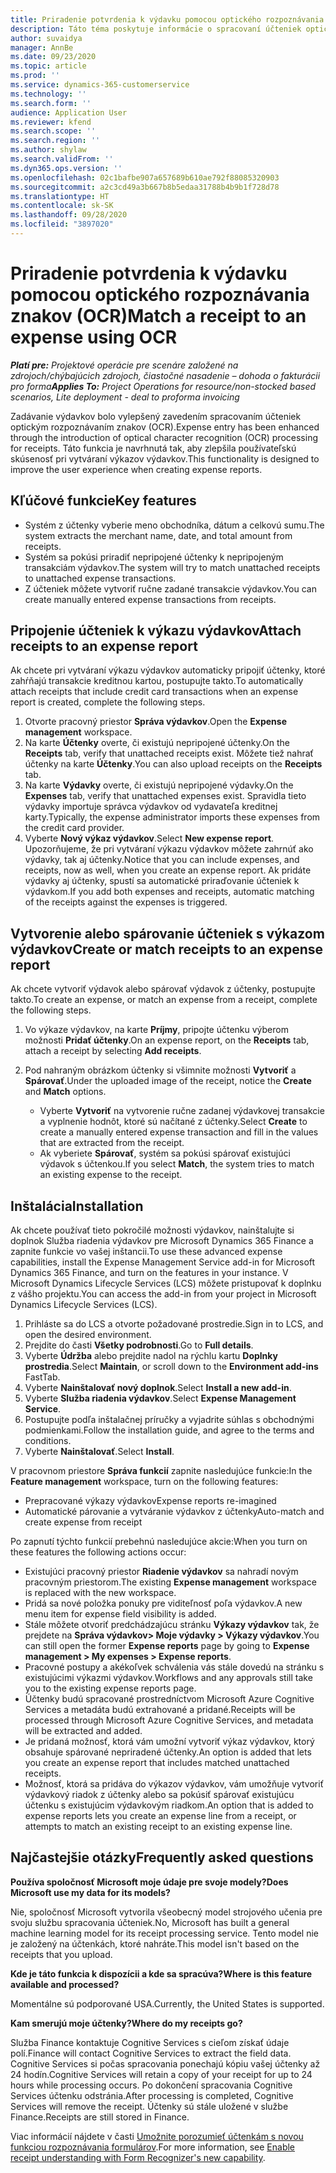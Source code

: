 ```yaml
---
title: Priradenie potvrdenia k výdavku pomocou optického rozpoznávania znakov (OCR)
description: Táto téma poskytuje informácie o spracovaní účteniek optickým rozpoznávaním znakov (OCR).
author: suvaidya
manager: AnnBe
ms.date: 09/23/2020
ms.topic: article
ms.prod: ''
ms.service: dynamics-365-customerservice
ms.technology: ''
ms.search.form: ''
audience: Application User
ms.reviewer: kfend
ms.search.scope: ''
ms.search.region: ''
ms.author: shylaw
ms.search.validFrom: ''
ms.dyn365.ops.version: ''
ms.openlocfilehash: 02c1bafbe907a657689b610ae792f88085320903
ms.sourcegitcommit: a2c3cd49a3b667b8b5edaa31788b4b9b1f728d78
ms.translationtype: HT
ms.contentlocale: sk-SK
ms.lasthandoff: 09/28/2020
ms.locfileid: "3897020"
---
```

# <a name="match-a-receipt-to-an-expense-using-ocr"></a><span data-ttu-id="9a5f5-103">Priradenie potvrdenia k výdavku pomocou optického rozpoznávania znakov (OCR)</span><span class="sxs-lookup"><span data-stu-id="9a5f5-103">Match a receipt to an expense using OCR</span></span>

<span data-ttu-id="9a5f5-104">_**Platí pre:** Projektové operácie pre scenáre založené na zdrojoch/chýbajúcich zdrojoch, čiastočné nasadenie – dohoda o fakturácii pro forma_</span><span class="sxs-lookup"><span data-stu-id="9a5f5-104">_**Applies To:** Project Operations for resource/non-stocked based scenarios, Lite deployment - deal to proforma invoicing_</span></span>

<span data-ttu-id="9a5f5-105">Zadávanie výdavkov bolo vylepšený zavedením spracovaním účteniek optickým rozpoznávaním znakov (OCR).</span><span class="sxs-lookup"><span data-stu-id="9a5f5-105">Expense entry has been enhanced through the introduction of optical character recognition (OCR) processing for receipts.</span></span> <span data-ttu-id="9a5f5-106">Táto funkcia je navrhnutá tak, aby zlepšila používateľskú skúsenosť pri vytváraní výkazov výdavkov.</span><span class="sxs-lookup"><span data-stu-id="9a5f5-106">This functionality is designed to improve the user experience when creating expense reports.</span></span>

## <a name="key-features"></a><span data-ttu-id="9a5f5-107">Kľúčové funkcie</span><span class="sxs-lookup"><span data-stu-id="9a5f5-107">Key features</span></span>

- <span data-ttu-id="9a5f5-108">Systém z účtenky vyberie meno obchodníka, dátum a celkovú sumu.</span><span class="sxs-lookup"><span data-stu-id="9a5f5-108">The system extracts the merchant name, date, and total amount from receipts.</span></span>
- <span data-ttu-id="9a5f5-109">Systém sa pokúsi priradiť nepripojené účtenky k nepripojeným transakciám výdavkov.</span><span class="sxs-lookup"><span data-stu-id="9a5f5-109">The system will try to match unattached receipts to unattached expense transactions.</span></span>
- <span data-ttu-id="9a5f5-110">Z účteniek môžete vytvoriť ručne zadané transakcie výdavkov.</span><span class="sxs-lookup"><span data-stu-id="9a5f5-110">You can create manually entered expense transactions from receipts.</span></span>

## <a name="attach-receipts-to-an-expense-report"></a><span data-ttu-id="9a5f5-111">Pripojenie účteniek k výkazu výdavkov</span><span class="sxs-lookup"><span data-stu-id="9a5f5-111">Attach receipts to an expense report</span></span>

<span data-ttu-id="9a5f5-112">Ak chcete pri vytváraní výkazu výdavkov automaticky pripojiť účtenky, ktoré zahŕňajú transakcie kreditnou kartou, postupujte takto.</span><span class="sxs-lookup"><span data-stu-id="9a5f5-112">To automatically attach receipts that include credit card transactions when an expense report is created, complete the following steps.</span></span>

  1. <span data-ttu-id="9a5f5-113">Otvorte pracovný priestor **Správa výdavkov**.</span><span class="sxs-lookup"><span data-stu-id="9a5f5-113">Open the **Expense management** workspace.</span></span>
  2. <span data-ttu-id="9a5f5-114">Na karte **Účtenky** overte, či existujú nepripojené účtenky.</span><span class="sxs-lookup"><span data-stu-id="9a5f5-114">On the **Receipts** tab, verify that unattached receipts exist.</span></span> <span data-ttu-id="9a5f5-115">Môžete tiež nahrať účtenky na karte **Účtenky**.</span><span class="sxs-lookup"><span data-stu-id="9a5f5-115">You can also upload receipts on the **Receipts** tab.</span></span>
  3. <span data-ttu-id="9a5f5-116">Na karte **Výdavky** overte, či existujú nepripojené výdavky.</span><span class="sxs-lookup"><span data-stu-id="9a5f5-116">On the **Expenses** tab, verify that unattached expenses exist.</span></span> <span data-ttu-id="9a5f5-117">Spravidla tieto výdavky importuje správca výdavkov od vydavateľa kreditnej karty.</span><span class="sxs-lookup"><span data-stu-id="9a5f5-117">Typically, the expense administrator imports these expenses from the credit card provider.</span></span>
  4. <span data-ttu-id="9a5f5-118">Vyberte **Nový výkaz výdavkov**.</span><span class="sxs-lookup"><span data-stu-id="9a5f5-118">Select **New expense report**.</span></span> <span data-ttu-id="9a5f5-119">Upozorňujeme, že pri vytváraní výkazu výdavkov môžete zahrnúť ako výdavky, tak aj účtenky.</span><span class="sxs-lookup"><span data-stu-id="9a5f5-119">Notice that you can include expenses, and receipts, now as well, when you create an expense report.</span></span> <span data-ttu-id="9a5f5-120">Ak pridáte výdavky aj účtenky, spustí sa automatické priraďovanie účteniek k výdavkom.</span><span class="sxs-lookup"><span data-stu-id="9a5f5-120">If you add both expenses and receipts, automatic matching of the receipts against the expenses is triggered.</span></span>

## <a name="create-or-match-receipts-to-an-expense-report"></a><span data-ttu-id="9a5f5-121">Vytvorenie alebo spárovanie účteniek s výkazom výdavkov</span><span class="sxs-lookup"><span data-stu-id="9a5f5-121">Create or match receipts to an expense report</span></span>
<span data-ttu-id="9a5f5-122">Ak chcete vytvoriť výdavok alebo spárovať výdavok z účtenky, postupujte takto.</span><span class="sxs-lookup"><span data-stu-id="9a5f5-122">To create an expense, or match an expense from a receipt, complete the following steps.</span></span>

  1. <span data-ttu-id="9a5f5-123">Vo výkaze výdavkov, na karte **Príjmy**, pripojte účtenku výberom možnosti **Pridať účtenky**.</span><span class="sxs-lookup"><span data-stu-id="9a5f5-123">On an expense report, on the **Receipts** tab, attach a receipt by selecting **Add receipts**.</span></span>
  2. <span data-ttu-id="9a5f5-124">Pod nahraným obrázkom účtenky si všimnite možnosti **Vytvoriť** a **Spárovať**.</span><span class="sxs-lookup"><span data-stu-id="9a5f5-124">Under the uploaded image of the receipt, notice the **Create** and **Match** options.</span></span>

      - <span data-ttu-id="9a5f5-125">Vyberte **Vytvoriť** na vytvorenie ručne zadanej výdavkovej transakcie a vyplnenie hodnôt, ktoré sú načítané z účtenky.</span><span class="sxs-lookup"><span data-stu-id="9a5f5-125">Select **Create** to create a manually entered expense transaction and fill in the values that are extracted from the receipt.</span></span>
      - <span data-ttu-id="9a5f5-126">Ak vyberiete **Spárovať**, systém sa pokúsi spárovať existujúci výdavok s účtenkou.</span><span class="sxs-lookup"><span data-stu-id="9a5f5-126">If you select **Match**, the system tries to match an existing expense to the receipt.</span></span>

## <a name="installation"></a><span data-ttu-id="9a5f5-127">Inštalácia</span><span class="sxs-lookup"><span data-stu-id="9a5f5-127">Installation</span></span>

<span data-ttu-id="9a5f5-128">Ak chcete používať tieto pokročilé možnosti výdavkov, nainštalujte si doplnok Služba riadenia výdavkov pre Microsoft Dynamics 365 Finance a zapnite funkcie vo vašej inštancii.</span><span class="sxs-lookup"><span data-stu-id="9a5f5-128">To use these advanced expense capabilities, install the Expense Management Service add-in for Microsoft Dynamics 365 Finance, and turn on the features in your instance.</span></span> <span data-ttu-id="9a5f5-129">V Microsoft Dynamics Lifecycle Services (LCS) môžete pristupovať k doplnku z vášho projektu.</span><span class="sxs-lookup"><span data-stu-id="9a5f5-129">You can access the add-in from your project in Microsoft Dynamics Lifecycle Services (LCS).</span></span>

1. <span data-ttu-id="9a5f5-130">Prihláste sa do LCS a otvorte požadované prostredie.</span><span class="sxs-lookup"><span data-stu-id="9a5f5-130">Sign in to LCS, and open the desired environment.</span></span>
2. <span data-ttu-id="9a5f5-131">Prejdite do časti **Všetky podrobnosti**.</span><span class="sxs-lookup"><span data-stu-id="9a5f5-131">Go to **Full details**.</span></span>
3. <span data-ttu-id="9a5f5-132">Vyberte **Údržba** alebo prejdite nadol na rýchlu kartu **Doplnky prostredia**.</span><span class="sxs-lookup"><span data-stu-id="9a5f5-132">Select **Maintain**, or scroll down to the **Environment add-ins** FastTab.</span></span>
4. <span data-ttu-id="9a5f5-133">Vyberte **Nainštalovať nový doplnok**.</span><span class="sxs-lookup"><span data-stu-id="9a5f5-133">Select **Install a new add-in**.</span></span>
5. <span data-ttu-id="9a5f5-134">Vyberte **Služba riadenia výdavkov**.</span><span class="sxs-lookup"><span data-stu-id="9a5f5-134">Select **Expense Management Service**.</span></span>
6. <span data-ttu-id="9a5f5-135">Postupujte podľa inštalačnej príručky a vyjadrite súhlas s obchodnými podmienkami.</span><span class="sxs-lookup"><span data-stu-id="9a5f5-135">Follow the installation guide, and agree to the terms and conditions.</span></span>
7. <span data-ttu-id="9a5f5-136">Vyberte **Nainštalovať**.</span><span class="sxs-lookup"><span data-stu-id="9a5f5-136">Select **Install**.</span></span>

<span data-ttu-id="9a5f5-137">V pracovnom priestore **Správa funkcií** zapnite nasledujúce funkcie:</span><span class="sxs-lookup"><span data-stu-id="9a5f5-137">In the **Feature management** workspace, turn on the following features:</span></span>

- <span data-ttu-id="9a5f5-138">Prepracované výkazy výdavkov</span><span class="sxs-lookup"><span data-stu-id="9a5f5-138">Expense reports re-imagined</span></span>
- <span data-ttu-id="9a5f5-139">Automatické párovanie a vytváranie výdavkov z účtenky</span><span class="sxs-lookup"><span data-stu-id="9a5f5-139">Auto-match and create expense from receipt</span></span>

<span data-ttu-id="9a5f5-140">Po zapnutí týchto funkcií prebehnú nasledujúce akcie:</span><span class="sxs-lookup"><span data-stu-id="9a5f5-140">When you turn on these features the following actions occur:</span></span>

- <span data-ttu-id="9a5f5-141">Existujúci pracovný priestor **Riadenie výdavkov** sa nahradí novým pracovným priestorom.</span><span class="sxs-lookup"><span data-stu-id="9a5f5-141">The existing **Expense management** workspace is replaced with the new workspace.</span></span>
- <span data-ttu-id="9a5f5-142">Pridá sa nové položka ponuky pre viditeľnosť poľa výdavkov.</span><span class="sxs-lookup"><span data-stu-id="9a5f5-142">A new menu item for expense field visibility is added.</span></span>
- <span data-ttu-id="9a5f5-143">Stále môžete otvoriť predchádzajúcu stránku **Výkazy výdavkov** tak, že prejdete na **Správa výdavkov> Moje výdavky > Výkazy výdavkov**.</span><span class="sxs-lookup"><span data-stu-id="9a5f5-143">You can still open the former **Expense reports** page by going to **Expense management > My expenses > Expense reports**.</span></span>
- <span data-ttu-id="9a5f5-144">Pracovné postupy a akékoľvek schválenia vás stále dovedú na stránku s existujúcimi výkazmi výdavkov.</span><span class="sxs-lookup"><span data-stu-id="9a5f5-144">Workflows and any approvals still take you to the existing expense reports page.</span></span>
- <span data-ttu-id="9a5f5-145">Účtenky budú spracované prostredníctvom Microsoft Azure Cognitive Services a metadáta budú extrahované a pridané.</span><span class="sxs-lookup"><span data-stu-id="9a5f5-145">Receipts will be processed through Microsoft Azure Cognitive Services, and metadata will be extracted and added.</span></span>
- <span data-ttu-id="9a5f5-146">Je pridaná možnosť, ktorá vám umožní vytvoriť výkaz výdavkov, ktorý obsahuje spárované nepriradené účtenky.</span><span class="sxs-lookup"><span data-stu-id="9a5f5-146">An option is added that lets you create an expense report that includes matched unattached receipts.</span></span>
- <span data-ttu-id="9a5f5-147">Možnosť, ktorá sa pridáva do výkazov výdavkov, vám umožňuje vytvoriť výdavkový riadok z účtenky alebo sa pokúsiť spárovať existujúcu účtenku s existujúcim výdavkovým riadkom.</span><span class="sxs-lookup"><span data-stu-id="9a5f5-147">An option that is added to expense reports lets you create an expense line from a receipt, or attempts to match an existing receipt to an existing expense line.</span></span>

## <a name="frequently-asked-questions"></a><span data-ttu-id="9a5f5-148">Najčastejšie otázky</span><span class="sxs-lookup"><span data-stu-id="9a5f5-148">Frequently asked questions</span></span>

<span data-ttu-id="9a5f5-149">**Používa spoločnosť Microsoft moje údaje pre svoje modely?**</span><span class="sxs-lookup"><span data-stu-id="9a5f5-149">**Does Microsoft use my data for its models?**</span></span>

<span data-ttu-id="9a5f5-150">Nie, spoločnosť Microsoft vytvorila všeobecný model strojového učenia pre svoju službu spracovania účteniek.</span><span class="sxs-lookup"><span data-stu-id="9a5f5-150">No, Microsoft has built a general machine learning model for its receipt processing service.</span></span> <span data-ttu-id="9a5f5-151">Tento model nie je založený na účtenkách, ktoré nahráte.</span><span class="sxs-lookup"><span data-stu-id="9a5f5-151">This model isn't based on the receipts that you upload.</span></span>

<span data-ttu-id="9a5f5-152">**Kde je táto funkcia k dispozícii a kde sa spracúva?**</span><span class="sxs-lookup"><span data-stu-id="9a5f5-152">**Where is this feature available and processed?**</span></span>

<span data-ttu-id="9a5f5-153">Momentálne sú podporované USA.</span><span class="sxs-lookup"><span data-stu-id="9a5f5-153">Currently, the United States is supported.</span></span>

<span data-ttu-id="9a5f5-154">**Kam smerujú moje účtenky?**</span><span class="sxs-lookup"><span data-stu-id="9a5f5-154">**Where do my receipts go?**</span></span>

<span data-ttu-id="9a5f5-155">Služba Finance kontaktuje Cognitive Services s cieľom získať údaje polí.</span><span class="sxs-lookup"><span data-stu-id="9a5f5-155">Finance will contact Cognitive Services to extract the field data.</span></span> <span data-ttu-id="9a5f5-156">Cognitive Services si počas spracovania ponechajú kópiu vašej účtenky až 24 hodín.</span><span class="sxs-lookup"><span data-stu-id="9a5f5-156">Cognitive Services will retain a copy of your receipt for up to 24 hours while processing occurs.</span></span> <span data-ttu-id="9a5f5-157">Po dokončení spracovania Cognitive Services účtenku odstránia.</span><span class="sxs-lookup"><span data-stu-id="9a5f5-157">After processing is completed, Cognitive Services will remove the receipt.</span></span> <span data-ttu-id="9a5f5-158">Účtenky sú stále uložené v službe Finance.</span><span class="sxs-lookup"><span data-stu-id="9a5f5-158">Receipts are still stored in Finance.</span></span>

<span data-ttu-id="9a5f5-159">Viac informácií nájdete v časti [Umožnite porozumieť účtenkám s novou funkciou rozpoznávania formulárov](https://azure.microsoft.com/blog/enable-receipt-understanding-with-form-recognizer-s-new-capability/).</span><span class="sxs-lookup"><span data-stu-id="9a5f5-159">For more information, see [Enable receipt understanding with Form Recognizer's new capability](https://azure.microsoft.com/blog/enable-receipt-understanding-with-form-recognizer-s-new-capability/).</span></span>

